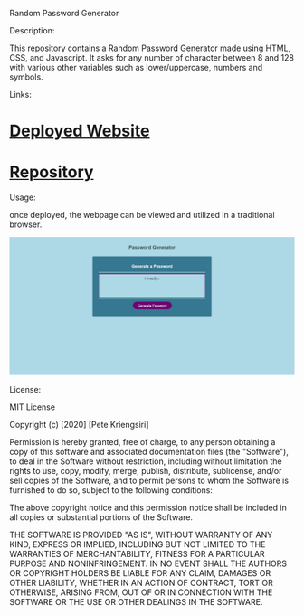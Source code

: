 Random Password Generator

Description:

This repository contains a Random Password Generator made using HTML, CSS, and Javascript. It asks for any number of character between 8 and 128 with various other variables such as lower/uppercase, numbers and symbols.

Links:

# [Deployed Website](https://thedanbrown.github.io/random-password-generator/)
# [Repository](https://github.com/Thedanbrown/random-password-generator)

Usage:

once deployed, the webpage can be viewed and utilized in a traditional browser.

![alt text](./assets/images/Password-Generator.png)

License:

MIT License

Copyright (c) [2020] [Pete Kriengsiri]

Permission is hereby granted, free of charge, to any person obtaining a copy of this software and associated documentation files (the "Software"), to deal in the Software without restriction, including without limitation the rights to use, copy, modify, merge, publish, distribute, sublicense, and/or sell copies of the Software, and to permit persons to whom the Software is furnished to do so, subject to the following conditions:

The above copyright notice and this permission notice shall be included in all copies or substantial portions of the Software.

THE SOFTWARE IS PROVIDED "AS IS", WITHOUT WARRANTY OF ANY KIND, EXPRESS OR IMPLIED, INCLUDING BUT NOT LIMITED TO THE WARRANTIES OF MERCHANTABILITY, FITNESS FOR A PARTICULAR PURPOSE AND NONINFRINGEMENT. IN NO EVENT SHALL THE AUTHORS OR COPYRIGHT HOLDERS BE LIABLE FOR ANY CLAIM, DAMAGES OR OTHER LIABILITY, WHETHER IN AN ACTION OF CONTRACT, TORT OR OTHERWISE, ARISING FROM, OUT OF OR IN CONNECTION WITH THE SOFTWARE OR THE USE OR OTHER DEALINGS IN THE SOFTWARE.